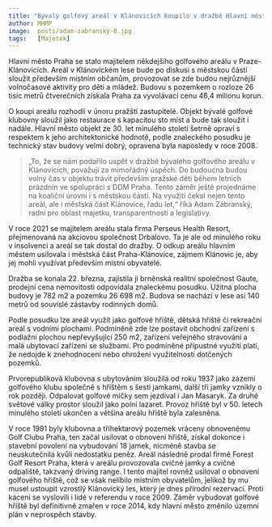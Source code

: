 ```yaml
---
title: "Bývalý golfový areál v Klánovicích koupilo v dražbě Hlavní město Praha"
author: MHMP
image:  posts/adam-zabransky-8.jpg
tags:   [Majetek]
---
```


Hlavní město Praha se stalo majitelem někdejšího golfového areálu v Praze-Klánovicích. Areál v Klánovickém lese bude po diskusi s městskou částí sloužit především místním občanům, provozovat se zde budou nejrůznější volnočasové aktivity pro děti a mládež. Budovu s pozemkem o rozloze 26 tisíc metrů čtverečních získala Praha za vyvolávací cenu 46,4 milionu korun.

O koupi areálu rozhodli v únoru pražští zastupitelé. Objekt bývalé golfové klubovny sloužil jako restaurace s kapacitou sto míst a bude tak sloužit i nadále. Hlavní město objekt ze 30. let minulého století šetrně opraví s respektem k jeho architektonické hodnotě, podle znaleckého posudku je technický stav budovy velmi dobrý, opravena byla naposledy v roce 2008.

> „To, že se nám podařilo uspět v dražbě bývalého golfového areálu v Klánovicích, považuji za mimořádný úspěch.  Do budoucna budou volný čas v objektu trávit především pražské děti během letních prázdnin ve spolupráci s DDM Praha. Tento záměr ještě projednáme na koaliční úrovni i s městskou částí. Na využití čekal nejen tento areál, ale i městská část Klánovice, řadu let,“ říká Adam Zábranský, radní pro oblast majetku, transparentnosti a legislativy.

V roce 2021 se majitelem areálu stala firma Perseus Health Resort, přejmenovaná na akciovou společnost Drbalovo. Ta je ale od minulého roku v insolvenci a areál se tak dostal do dražby. O odkup areálu hlavním městem usilovala i městská část Praha-Klánovice, zájmem Klánovic je, aby jej mohli využívat především místní obyvatelé.

Dražba se konala 22. března, zajistila ji brněnská realitní společnost Gaute, prodejní cena nemovitosti odpovídala znaleckému posudku. Užitná plocha budovy je 782 m2 a pozemku 26 698 m2. Budova se nachází v lese asi 140 metrů od souvislé zástavby rodinných domů.

Podle posudku lze areál využít jako golfové hřiště, dětská hřiště či rekreační areál s vodními plochami. Podmíněně zde lze postavit obchodní zařízení s podlažní plochou nepřevyšující 250 m2, zařízení veřejného stravování a malá ubytovací zařízení se službami. Pro podmíněné přípustné využití platí, že nedojde k znehodnocení nebo ohrožení využitelnosti dotčených pozemků.

Prvorepubliková klubovna s ubytováním sloužila od roku 1937 jako zázemí golfového klubu společně s hřištěm s šesti jamkami, další tři jamky vznikly o rok později. Odpalovat golfové míčky sem jezdíval i Jan Masaryk. Za druhé světové války prostor sloužil jako polní lazaret. Provoz hřiště byl v 50. letech minulého století ukončen a většina areálu hřiště byla zalesněna.

V roce 1991 byly klubovna a tříhektarový pozemek vráceny obnovenému Golf Clubu Praha, ten začal usilovat o obnovení hřiště, získal dokonce i stavební povolení na vybudování 18 jamek, nicméně stavba se neuskutečnila kvůli nedostatku peněz. Areál následně prodal firmě Forest Golf Resort Praha, která v areálu provozovala cvičné jamky a cvičné odpaliště, takzvaný driving range. I tento majitel rovněž usiloval o obnovení golfového hřiště, což se však nelíbilo místním obyvatelům, jelikož by mu musel ustoupit vzrostlý Klánovický les, který je dnes přírodní rezervací. Proti kácení se vyslovili i lidé v referendu v roce 2009. Záměr vybudovat golfové hřiště byl definitivně zmařen v roce 2014, kdy hlavní město změnilo územní plán v neprospěch stavby.

 

